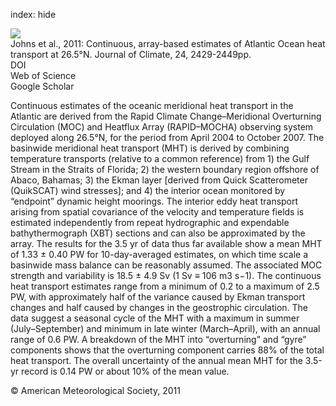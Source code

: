 index: hide

<div class="Citation">
    <div class="Citation-thumb CitationThumb-linked"  data-href="https://doi.org/10.1175/2010jcli3997.1">
      <img src="https://static.claimspace.cloud/climate-study-static/refs/thumbs/3/Johns_et_al_2011-thumb.png" />
    </div>

  <div class="Citation-body">
    <div class="Citation-text">Johns et al., 2011: Continuous, array-based estimates of Atlantic Ocean heat transport at 26.5°N. <span class="Article-journal">Journal of Climate, </span><span class="Article-volume">24, </span>2429-2449pp.</div>
    <div class="Citation-links">
      <div class="CitationLink" data-href="https://doi.org/10.1175/2010jcli3997.1">
        <div class="CitationLink-icon CitationLink-Doi"></div>
        <div class="CitationLink-text">DOI</div>
      </div>
      <div class="CitationLink" data-href="http://cel.webofknowledge.com/InboundService.do?customersID=atyponcel&smartRedirect=yes&mode=FullRecord&IsProductCode=Yes&product=CEL&Init=Yes&Func=Frame&action=retrieve&SrcApp=literatum&SrcAuth=atyponcel&SID=7CNc3cIRaBKjGbSujFM&UT=WOS:000290969400002">
        <div class="CitationLink-icon CitationLink-Isi"></div>
        <div class="CitationLink-text">Web of Science</div>
      </div>
      <div class="CitationLink" data-href="https://scholar.google.com/scholar?q=10.1175/2010jcli3997.1">
        <div class="CitationLink-icon CitationLink-Scholar"></div>
        <div class="CitationLink-text">Google Scholar</div>
      </div>
    </div>
  </div>
</div>

Continuous estimates of the oceanic meridional heat transport in the Atlantic are derived from the Rapid Climate Change–Meridional Overturning Circulation (MOC) and Heatflux Array (RAPID–MOCHA) observing system deployed along 26.5°N, for the period from April 2004 to October 2007. The basinwide meridional heat transport (MHT) is derived by combining temperature transports (relative to a common reference) from 1) the Gulf Stream in the Straits of Florida; 2) the western boundary region offshore of Abaco, Bahamas; 3) the Ekman layer [derived from Quick Scatterometer (QuikSCAT) wind stresses]; and 4) the interior ocean monitored by “endpoint” dynamic height moorings. The interior eddy heat transport arising from spatial covariance of the velocity and temperature fields is estimated independently from repeat hydrographic and expendable bathythermograph (XBT) sections and can also be approximated by the array. The results for the 3.5 yr of data thus far available show a mean MHT of 1.33 ± 0.40 PW for 10-day-averaged estimates, on which time scale a basinwide mass balance can be reasonably assumed. The associated MOC strength and variability is 18.5 ± 4.9 Sv (1 Sv ≡ 106 m3 s−1). The continuous heat transport estimates range from a minimum of 0.2 to a maximum of 2.5 PW, with approximately half of the variance caused by Ekman transport changes and half caused by changes in the geostrophic circulation. The data suggest a seasonal cycle of the MHT with a maximum in summer (July–September) and minimum in late winter (March–April), with an annual range of 0.6 PW. A breakdown of the MHT into “overturning” and “gyre” components shows that the overturning component carries 88% of the total heat transport. The overall uncertainty of the annual mean MHT for the 3.5-yr record is 0.14 PW or about 10% of the mean value.

<div class="Citation-copy">
&copy; American Meteorological Society, 2011
</div>